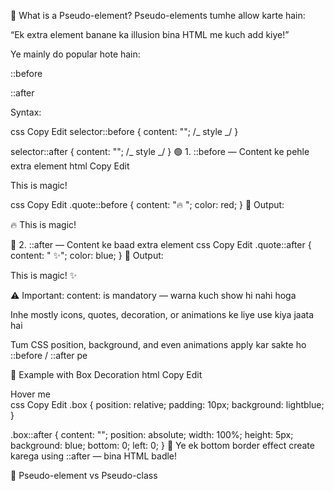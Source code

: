 🔰 What is a Pseudo-element?
Pseudo-elements tumhe allow karte hain:

“Ek extra element banane ka illusion bina HTML me kuch add kiye!”

Ye mainly do popular hote hain:

::before

::after

Syntax:

css
Copy
Edit
selector::before {
content: "";
/_ style _/
}

selector::after {
content: "";
/_ style _/
}
🟢 1. ::before — Content ke pehle extra element
html
Copy
Edit

<p class="quote">This is magic!</p>
css
Copy
Edit
.quote::before {
  content: "🔥 ";
  color: red;
}
🧠 Output:

🔥 This is magic!

🔵 2. ::after — Content ke baad extra element
css
Copy
Edit
.quote::after {
content: " ✨";
color: blue;
}
🧠 Output:

This is magic! ✨

⚠️ Important:
content: is mandatory — warna kuch show hi nahi hoga

Inhe mostly icons, quotes, decoration, or animations ke liye use kiya jaata hai

Tum CSS position, background, and even animations apply kar sakte ho ::before / ::after pe

🧪 Example with Box Decoration
html
Copy
Edit

<div class="box">Hover me</div>
css
Copy
Edit
.box {
  position: relative;
  padding: 10px;
  background: lightblue;
}

.box::after {
content: "";
position: absolute;
width: 100%;
height: 5px;
background: blue;
bottom: 0;
left: 0;
}
🧠 Ye ek bottom border effect create karega using ::after — bina HTML badle!

🤔 Pseudo-element vs Pseudo-class
